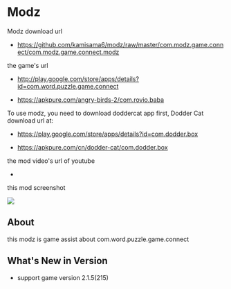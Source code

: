 # Modz

Modz download url

* https://github.com/kamisama6/modz/raw/master/com.modz.game.connect/com.modz.game.connect.modz

the game's url

* http://play.google.com/store/apps/details?id=com.word.puzzle.game.connect

* https://apkpure.com/angry-birds-2/com.rovio.baba

To use modz, you need to download doddercat app first, Dodder Cat download url at:

* https://play.google.com/store/apps/details?id=com.dodder.box

* https://apkpure.com/cn/dodder-cat/com.dodder.box
                      
the mod video's url of youtube

* 

this mod screenshot

![](https://github.com/kamisama6/modz/blob/master/com.modz.game.connec/screenshot/modz.jpg)


## About

this modz is game assist about com.word.puzzle.game.connect

## What's New in Version

* support game version 2.1.5(215) 
